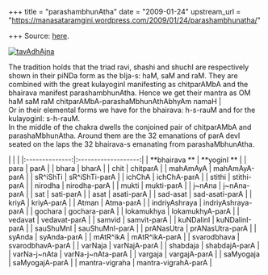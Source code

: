 +++
title = "parashambhunAtha"
date = "2009-01-24"
upstream_url = "https://manasataramgini.wordpress.com/2009/01/24/parashambhunatha/"

+++
Source: [here](https://manasataramgini.wordpress.com/2009/01/24/parashambhunatha/).

[![tavAdhAjna](https://i2.wp.com/farm4.static.flickr.com/3467/3221369087_3e33f4ecc3.jpg)](http://www.flickr.com/photos/24766652@N05/3221369087/ "tavAdhAjna by somasushma, on Flickr")

The tradition holds that the triad ravi, shashi and shuchI are respectively shown in their piNDa form as the bIja-s: haM, saM and raM. They are combined with the great kulayoginI manifesting as chitparAMbA and the bhairava manifest parashambhunAtha. Hence we get their mantra as OM haM saM raM chitparAMbA-parashaMbhunAthAbhyAm namaH \|  
Or in their elemental forms we have for the bhairava: h-s-rauM and for the kulayoginI: s-h-rauM.  
In the middle of the chakra dwells the conjoined pair of chitparAMbA and parashaMbhunAtha. Around them are the 32 emanations of parA devI seated on the laps the 32 bhairava-s emanating from parashaMbhunAtha.  


|                |                     | |:--------------:|:-------------------:| | **bhairava **  |     **yoginI **     | |      para      |        parA         | |     bhara      |        bharA        | |      chit      |      chitparA       | |    mahAmAyA    |    mahAmAyA-parA    | |    sR^iShTi    |    sR^iShTi-parA    | |     ichChA     |     ichChA-parA     | |     stithi     |     stithi-parA     | |    nirodha     |    nirodha-parA     | |     mukti      |     mukti-parA      | |    j\~nAna     |    j\~nAna-parA     | |      sat       |      sati-parA      | |      asat      |     asati-parA      | |    sad-asat    |   sad-asati-parA    | |     kriyA      |     kriyA-parA      | |     Atman      |      Atma-parA      | | indriyAshraya  | indriyAshraya-parA  | |    gochara     |    gochara-parA     | |   lokamukhya   |   lokamukhyA-parA   | |    vedavat     |    vedavat-parA     | |     samvid     |     samvit-parA     | |   kuNDalinI    |   kuNDalinI-parA    | |   sauShuMnI    |   sauShuMnI-parA    | |   prANasUtra   |   prANasUtra-parA   | |     syAnda     |     syAnda-parA     | |    mAtR^ikA    |    mAtR^ikA-parA    | |  svarodbhava   |  svarodbhavA-parA   | |    varNaja     |    varNajA-parA     | |    shabdaja    |    shabdajA-parA    | | varNa-j\~nAta  | varNa-j\~nAta-parA  | |    vargaja     |    vargajA-parA     | |   saMyogaja    |   saMyogajA-parA    | | mantra-vigraha | mantra-vigrahA-parA |

